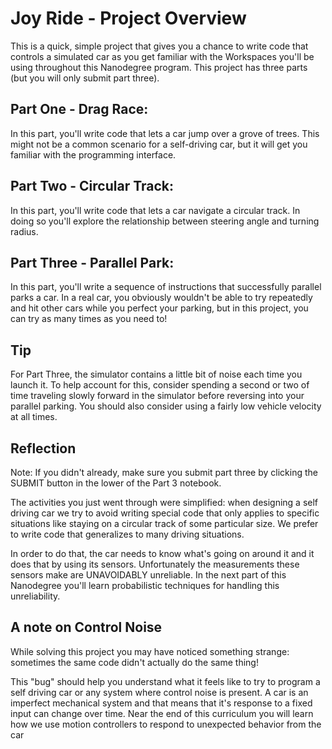 # Joy Ride - Project Overview
This is a quick, simple project that gives you a chance to write code that controls a simulated car as you get familiar with the Workspaces you'll be using throughout this Nanodegree program. This project has three parts (but you will only submit part three).

## Part One - Drag Race: 
In this part, you'll write code that lets a car jump over a grove of trees. This might not be a common scenario for a self-driving car, but it will get you familiar with the programming interface.
## Part Two - Circular Track: 
In this part, you'll write code that lets a car navigate a circular track. In doing so you'll explore the relationship between steering angle and turning radius.
## Part Three - Parallel Park: 
In this part, you'll write a sequence of instructions that successfully parallel parks a car. In a real car, you obviously wouldn't be able to try repeatedly and hit other cars while you perfect your parking, but in this project, you can try as many times as you need to!

## Tip
For Part Three, the simulator contains a little bit of noise each time you launch it. To help account for this, consider spending a second or two of time traveling slowly forward in the simulator before reversing into your parallel parking. You should also consider using a fairly low vehicle velocity at all times.

## Reflection
Note: If you didn't already, make sure you submit part three by clicking the SUBMIT button in the lower of the Part 3 notebook.

The activities you just went through were simplified: when designing a self driving car we try to avoid writing special code that only applies to specific situations like staying on a circular track of some particular size. We prefer to write code that generalizes to many driving situations.

In order to do that, the car needs to know what's going on around it and it does that by using its sensors. Unfortunately the measurements these sensors make are UNAVOIDABLY unreliable. In the next part of this Nanodegree you'll learn probabilistic techniques for handling this unreliability.

## A note on Control Noise
While solving this project you may have noticed something strange: sometimes the same code didn't actually do the same thing!

This "bug" should help you understand what it feels like to try to program a self driving car or any system where control noise is present. A car is an imperfect mechanical system and that means that it's response to a fixed input can change over time. Near the end of this curriculum you will learn how we use motion controllers to respond to unexpected behavior from the car
